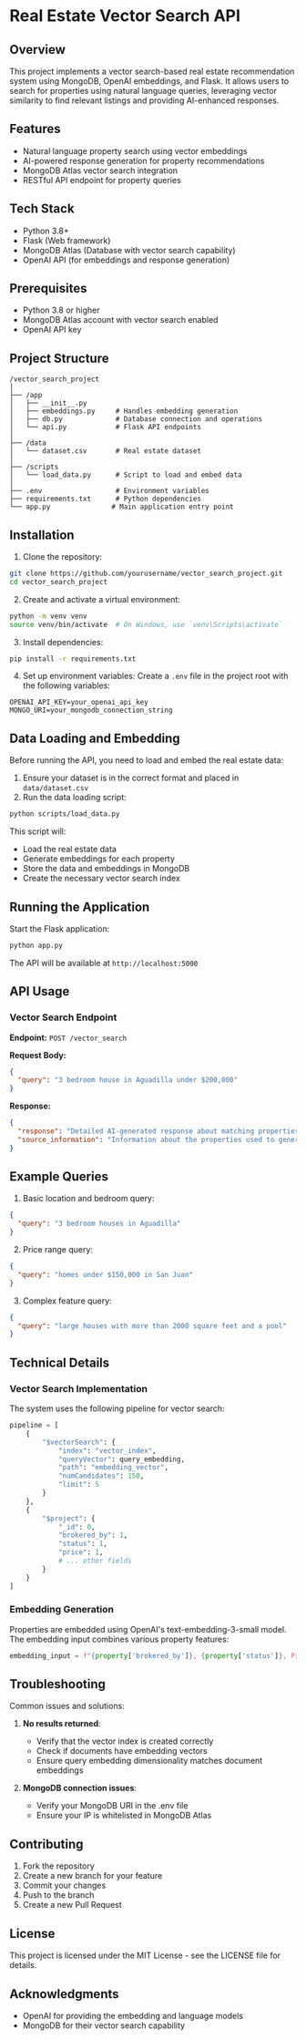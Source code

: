 # Real Estate Vector Search API

## Overview
This project implements a vector search-based real estate recommendation system using MongoDB, OpenAI embeddings, and Flask. It allows users to search for properties using natural language queries, leveraging vector similarity to find relevant listings and providing AI-enhanced responses.

## Features
- Natural language property search using vector embeddings
- AI-powered response generation for property recommendations
- MongoDB Atlas vector search integration
- RESTful API endpoint for property queries

## Tech Stack
- Python 3.8+
- Flask (Web framework)
- MongoDB Atlas (Database with vector search capability)
- OpenAI API (for embeddings and response generation)

## Prerequisites
- Python 3.8 or higher
- MongoDB Atlas account with vector search enabled
- OpenAI API key

## Project Structure
```
/vector_search_project
│
├── /app
│   ├── __init__.py
│   ├── embeddings.py     # Handles embedding generation
│   ├── db.py             # Database connection and operations
│   └── api.py            # Flask API endpoints
│
├── /data
│   └── dataset.csv       # Real estate dataset
│
├── /scripts
│   └── load_data.py      # Script to load and embed data
│
├── .env                  # Environment variables
├── requirements.txt      # Python dependencies
└── app.py               # Main application entry point
```

## Installation

1. Clone the repository:
```bash
git clone https://github.com/yourusername/vector_search_project.git
cd vector_search_project
```

2. Create and activate a virtual environment:
```bash
python -m venv venv
source venv/bin/activate  # On Windows, use `venv\Scripts\activate`
```

3. Install dependencies:
```bash
pip install -r requirements.txt
```

4. Set up environment variables:
Create a `.env` file in the project root with the following variables:
```
OPENAI_API_KEY=your_openai_api_key
MONGO_URI=your_mongodb_connection_string
```

## Data Loading and Embedding

Before running the API, you need to load and embed the real estate data:

1. Ensure your dataset is in the correct format and placed in `data/dataset.csv`
2. Run the data loading script:
```bash
python scripts/load_data.py
```

This script will:
- Load the real estate data
- Generate embeddings for each property
- Store the data and embeddings in MongoDB
- Create the necessary vector search index

## Running the Application

Start the Flask application:
```bash
python app.py
```

The API will be available at `http://localhost:5000`

## API Usage

### Vector Search Endpoint

**Endpoint:** `POST /vector_search`

**Request Body:**
```json
{
  "query": "3 bedroom house in Aguadilla under $200,000"
}
```

**Response:**
```json
{
  "response": "Detailed AI-generated response about matching properties",
  "source_information": "Information about the properties used to generate the response"
}
```

## Example Queries

1. Basic location and bedroom query:
```json
{
  "query": "3 bedroom houses in Aguadilla"
}
```

2. Price range query:
```json
{
  "query": "homes under $150,000 in San Juan"
}
```

3. Complex feature query:
```json
{
  "query": "large houses with more than 2000 square feet and a pool"
}
```

## Technical Details

### Vector Search Implementation

The system uses the following pipeline for vector search:
```python
pipeline = [
    {
        "$vectorSearch": {
            "index": "vector_index",
            "queryVector": query_embedding,
            "path": "embedding_vector",
            "numCandidates": 150,
            "limit": 5
        }
    },
    {
        "$project": {
            "_id": 0,
            "brokered_by": 1,
            "status": 1,
            "price": 1,
            # ... other fields
        }
    }
]
```

### Embedding Generation

Properties are embedded using OpenAI's text-embedding-3-small model. The embedding input combines various property features:
```python
embedding_input = f"{property['brokered_by']}, {property['status']}, Price: {property['price']}, Beds: {property['bed']}, ..."
```

## Troubleshooting

Common issues and solutions:

1. **No results returned**: 
   - Verify that the vector index is created correctly
   - Check if documents have embedding vectors
   - Ensure query embedding dimensionality matches document embeddings

2. **MongoDB connection issues**: 
   - Verify your MongoDB URI in the .env file
   - Ensure your IP is whitelisted in MongoDB Atlas

## Contributing

1. Fork the repository
2. Create a new branch for your feature
3. Commit your changes
4. Push to the branch
5. Create a new Pull Request

## License

This project is licensed under the MIT License - see the LICENSE file for details.

## Acknowledgments

- OpenAI for providing the embedding and language models
- MongoDB for their vector search capability
